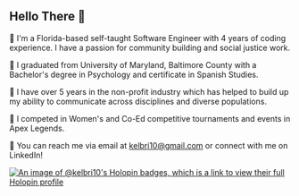 ## Hello There :hugs: 
💾 I'm a Florida-based self-taught Software Engineer with 4 years of coding experience. I have a passion for community building and social justice work. 

💾 I graduated from University of Maryland, Baltimore County with a Bachelor's degree in Psychology and certificate in Spanish Studies.

💾 I have over 5 years in the non-profit industry which has helped to build up my ability to communicate across disciplines and diverse populations.

💾 I competed in Women's and Co-Ed competitive tournaments and events in Apex Legends.

💾 You can reach me via email at kelbri10@gmail.com or connect with me on LinkedIn! 

[![An image of @kelbri10's Holopin badges, which is a link to view their full Holopin profile](https://holopin.me/kelbri10)](https://holopin.io/@kelbri10)
